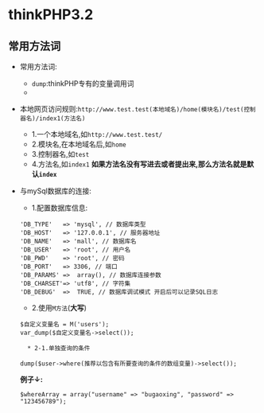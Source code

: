 # thinkPHP3.2

## 常用方法词

* 常用方法词:
	* `dump`:thinkPHP专有的变量调用词
	* 
* 本地网页访问规则:`http://www.test.test(本地域名)/home(模块名)/test(控制器名)/index1(方法名)`
	* 1.一个本地域名,如`http://www.test.test/`
	* 2.模块名,在本地域名后,如`home`
	* 3.控制器名,如`test`
	* 4.方法名,如`index1`
	**如果方法名没有写进去或者提出来,那么方法名就是默认`index`**
* 与mySql数据库的连接:
	* 1.配置数据库信息:
	```
    'DB_TYPE'   => 'mysql', // 数据库类型
    'DB_HOST'   => '127.0.0.1', // 服务器地址
    'DB_NAME'   => 'mall', // 数据库名
    'DB_USER'   => 'root', // 用户名
    'DB_PWD'    => 'root', // 密码
    'DB_PORT'   => 3306, // 端口
    'DB_PARAMS' =>  array(), // 数据库连接参数
    'DB_CHARSET'=> 'utf8', // 字符集
    'DB_DEBUG'  =>  TRUE, // 数据库调试模式 开启后可以记录SQL日志
    ```

    * 2.使用`M方法`(**大写**)
    ```
    $自定义变量名 = M('users');
    var_dump($自定义变量名->select());
    ```
		* 2-1.单独查询的条件
	```
    dump($user->where(推荐以包含有所要查询的条件的数组变量)->select());
    ```

    **例子↓:**

    ```
    $whereArray = array("username" => "bugaoxing", "password" => "123456789");
    ```